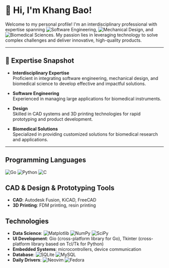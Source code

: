 # 👋 Hi, I'm Khang Bao!

Welcome to my personal profile! I'm an interdisciplinary professional with expertise spanning ![Software Engineering](https://img.shields.io/badge/Software%20Engineering-blue), ![Mechanical Design](https://img.shields.io/badge/Mechanical%20Design-orange), and ![Biomedical Sciences](https://img.shields.io/badge/Biomedical%20Sciences-green). My passion lies in leveraging technology to solve complex challenges and deliver innovative, high-quality products.

---

## 🌟 Expertise Snapshot

- **Interdisciplinary Expertise**  
  Proficient in integrating software engineering, mechanical design, and biomedical science to develop effective and impactful solutions.
  
- **Software Engineering**  
  Experienced in managing large applications for biomedical instruments.
  
- **Design**  
  Skilled in CAD systems and 3D printing technologies for rapid prototyping and product development.
  
- **Biomedical Solutions**  
  Specialized in providing customized solutions for biomedical research and applications.

---

## Programming Languages

![Go](https://img.shields.io/badge/go-%2300ADD8.svg?style=for-the-badge&logo=go&logoColor=white)
![Python](https://img.shields.io/badge/python-3670A0?style=for-the-badge&logo=python&logoColor=ffdd54)
![C](https://img.shields.io/badge/c-%2300599C.svg?style=for-the-badge&logo=c&logoColor=white)

## CAD & Design & Prototyping Tools

- **CAD**: Autodesk Fusion, KiCAD, FreeCAD
- **3D Printing**: FDM printing, resin printing

## Technologies

- **Data Science**: ![Matplotlib](https://img.shields.io/badge/Matplotlib-%23ffffff.svg?style=for-the-badge&logo=Matplotlib&logoColor=black) ![NumPy](https://img.shields.io/badge/numpy-%23013243.svg?style=for-the-badge&logo=numpy&logoColor=white) ![SciPy](https://img.shields.io/badge/SciPy-%230C55A5.svg?style=for-the-badge&logo=scipy&logoColor=%white)  
- **UI Development**: Gio (cross-platform library for Go), Tkinter (cross-platform library based on Tcl/Tk for Python)  
- **Embedded Systems**: microcontrollers, device communication  
- **Database**: ![SQLite](https://img.shields.io/badge/sqlite-%2307405e.svg?style=for-the-badge&logo=sqlite&logoColor=white) ![MySQL](https://img.shields.io/badge/mysql-4479A1.svg?style=for-the-badge&logo=mysql&logoColor=white)  
- **Daily Drivers**: ![Neovim](https://img.shields.io/badge/NeoVim-%2357A143.svg?&style=for-the-badge&logo=neovim&logoColor=white) ![Fedora](https://img.shields.io/badge/Fedora-294172?style=for-the-badge&logo=fedora&logoColor=white)  


